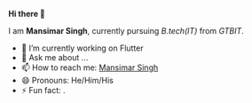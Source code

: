 **Hi there 👋**


I am **Mansimar Singh**, currently pursuing _B.tech(IT)_ from _GTBIT_.


- 🔭 I’m currently working on Flutter
- 💬 Ask me about ...
- 📫 How to reach me: [Mansimar Singh](https://www.instagram.com/mansimarsingh/ "Instagram")
- 😄 Pronouns: He/Him/His
- ⚡ Fun fact: .
